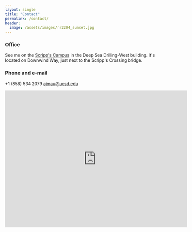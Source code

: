 ```yaml
---
layout: single
title: "Contact"
permalink: /contact/
header:
  image: /assets/images/rr2204_sunset.jpg
---
```


### Office
See me on the [Scripp's Campus](https://scripps.ucsd.edu/about/maps) in the Deep Sea Drilling-West building. It's located on Downwind Way, just next to the Scripp's Crossing bridge.

### Phone and e-mail 
+1 (858) 534 2079
ajmau@ucsd.edu

<iframe src="https://www.google.com/maps/embed?pb=!1m18!1m12!1m3!1d3351.148695861425!2d-117.25424312449168!3d32.86778497362588!2m3!1f0!2f0!3f0!3m2!1i1024!2i768!4f13.1!3m3!1m2!1s0x80dc06b119d73701%3A0xdecee6b163938525!2s2350%20Downwind%20Way%2C%20La%20Jolla%2C%20CA%2092037!5e0!3m2!1sde!2sus!4v1723246407482!5m2!1sde!2sus" width="600" height="450" style="border:0;" allowfullscreen="" loading="lazy" referrerpolicy="no-referrer-when-downgrade"></iframe>
